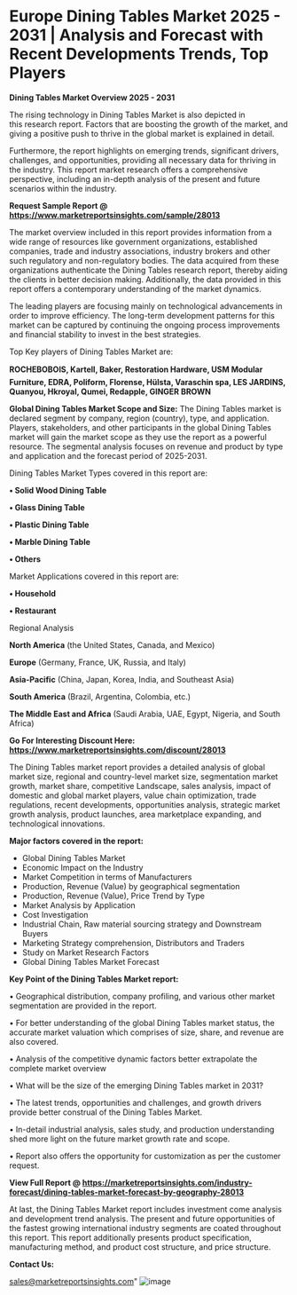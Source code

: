 # Europe Dining Tables Market 2025 - 2031 | Analysis and Forecast with Recent Developments Trends, Top Players

<Strong> Dining Tables Market Overview 2025 - 2031</strong>

The rising technology in Dining Tables Market is also depicted in this research report. Factors that are boosting the growth of the market, and giving a positive push to thrive in the global market is explained in detail.

Furthermore, the report highlights on emerging trends, significant drivers, challenges, and opportunities, providing all necessary data for thriving in the industry. This report market research offers a comprehensive perspective, including an in-depth analysis of the present and future scenarios within the industry.

<strong>Request Sample Report @ <a href=https://www.marketreportsinsights.com/sample/28013>https://www.marketreportsinsights.com/sample/28013</a></strong>

The market overview included in this report provides information from a wide range of resources like government organizations, established companies, trade and industry associations, industry brokers and other such regulatory and non-regulatory bodies. The data acquired from these organizations authenticate the Dining Tables research report, thereby aiding the clients in better decision making. Additionally, the data provided in this report offers a contemporary understanding of the market dynamics.

The leading players are focusing mainly on technological advancements in order to improve efficiency. The long-term development patterns for this market can be captured by continuing the ongoing process improvements and financial stability to invest in the best strategies.

Top Key players of Dining Tables Market are:

<strong>ROCHEBOBOIS, Kartell, Baker, Restoration Hardware, USM Modular Furniture, EDRA, Poliform, Florense, Hülsta, Varaschin spa, LES JARDINS, Quanyou, Hkroyal, Qumei, Redapple, GINGER BROWN</strong>

<strong><b>Global Dining Tables Market Scope and Size:</b></strong>
The Dining Tables market is declared segment by company, region (country), type, and application. Players, stakeholders, and other participants in the global Dining Tables market will gain the market scope as they use the report as a powerful resource. The segmental analysis focuses on revenue and product by type and application and the forecast period of 2025-2031.

Dining Tables Market Types covered in this report are:

<strong>• Solid Wood Dining Table

• Glass Dining Table

• Plastic Dining Table

• Marble Dining Table

• Others</strong>

Market Applications covered in this report are:

<strong>• Household

• Restaurant</strong> 

Regional Analysis

<strong>North America</strong> (the United States, Canada, and Mexico)

<strong>Europe</strong> (Germany, France, UK, Russia, and Italy)

<strong>Asia-Pacific</strong> (China, Japan, Korea, India, and Southeast Asia)

<strong>South America</strong> (Brazil, Argentina, Colombia, etc.)

<strong>The Middle East and Africa</strong> (Saudi Arabia, UAE, Egypt, Nigeria, and South Africa)

<strong>Go For Interesting Discount Here: <a href=https://www.marketreportsinsights.com/discount/28013>https://www.marketreportsinsights.com/discount/28013</a></strong>

The Dining Tables market report provides a detailed analysis of global market size, regional and country-level market size, segmentation market growth, market share, competitive Landscape, sales analysis, impact of domestic and global market players, value chain optimization, trade regulations, recent developments, opportunities analysis, strategic market growth analysis, product launches, area marketplace expanding, and technological innovations.

<strong><b>Major factors covered in the report:</b></strong>
<ul>
  <li>Global Dining Tables Market </li>
  <li>Economic Impact on the Industry</li>
  <li>Market Competition in terms of Manufacturers</li>
  <li>Production, Revenue (Value) by geographical segmentation</li>
  <li>Production, Revenue (Value), Price Trend by Type</li>
  <li>Market Analysis by Application</li>
  <li>Cost Investigation</li>
  <li>Industrial Chain, Raw material sourcing strategy and Downstream Buyers</li>
  <li>Marketing Strategy comprehension, Distributors and Traders</li>
  <li>Study on Market Research Factors</li>
  <li>Global Dining Tables Market Forecast</li>
</ul>

<strong><b>Key Point of the Dining Tables Market report:</b></strong>

• Geographical distribution, company profiling, and various other market segmentation are provided in the report.

• For better understanding of the global Dining Tables market status, the accurate market valuation which comprises of size, share, and revenue are also covered.

• Analysis of the competitive dynamic factors better extrapolate the complete market overview

• What will be the size of the emerging Dining Tables market in 2031?

• The latest trends, opportunities and challenges, and growth drivers provide better construal of the Dining Tables Market.

• In-detail industrial analysis, sales study, and production understanding shed more light on the future market growth rate and scope.

• Report also offers the opportunity for customization as per the customer request.

<strong><b>View Full Report @ <a href=https://marketreportsinsights.com/industry-forecast/dining-tables-market-forecast-by-geography-28013>https://marketreportsinsights.com/industry-forecast/dining-tables-market-forecast-by-geography-28013</a></b></strong>


At last, the Dining Tables Market report includes investment come analysis and development trend analysis. The present and future opportunities of the fastest growing international industry segments are coated throughout this report. This report additionally presents product specification, manufacturing method, and product cost structure, and price structure.

<strong>Contact Us:</strong>

sales@marketreportsinsights.com"
![image](https://github.com/user-attachments/assets/2e7fc005-8ca3-47ee-ac66-a9d11b54118f)
